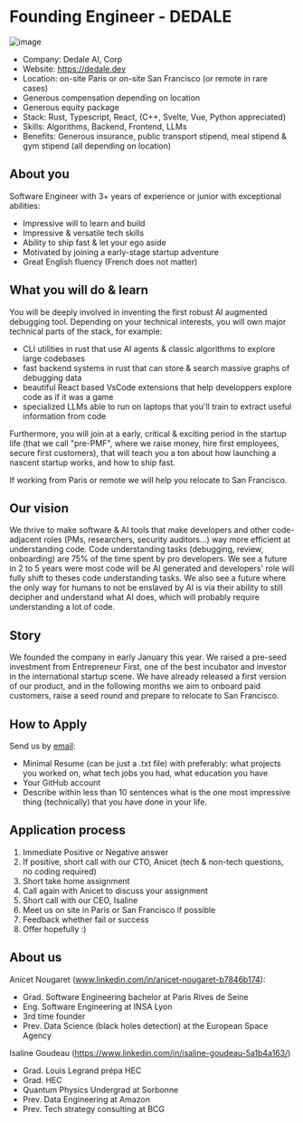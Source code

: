 # Founding Engineer - DEDALE

![image](https://github.com/user-attachments/assets/ba0fdb3b-7bc6-4c56-a184-d1368590c855)

- Company: Dedale AI, Corp
- Website: https://dedale.dev
- Location: on-site Paris or on-site San Francisco (or remote in rare cases)
- Generous compensation depending on location
- Generous equity package
- Stack: Rust, Typescript, React, (C++, Svelte, Vue, Python appreciated)
- Skills: Algorithms, Backend, Frontend, LLMs
- Benefits: Generous insurance, public transport stipend, meal stipend & gym stipend (all depending on location)

## About you

Software Engineer with 3+ years of experience or junior with exceptional abilities:
- Impressive will to learn and build
- Impressive & versatile tech skills
- Ability to ship fast & let your ego aside
- Motivated by joining a early-stage startup adventure
- Great English fluency (French does not matter)

## What you will do & learn

You will be deeply involved in inventing the first robust AI augmented debugging tool. Depending on your technical interests, you will own major technical parts of the stack, for example:
- CLI utilities in rust that use AI agents & classic algorithms to explore large codebases
- fast backend systems in rust that can store & search massive graphs of debugging data
- beautiful React based VsCode extensions that help developpers explore code as if it was a game
- specialized LLMs able to run on laptops that you'll train to extract useful information from code

Furthermore, you will join at a early, critical & exciting period in the startup life (that we call "pre-PMF", where we raise money, hire first employees, secure first customers), that will teach you a ton about how launching a nascent startup works, and how to ship fast.

If working from Paris or remote we will help you relocate to San Francisco.

## Our vision

We thrive to make software & AI tools that make developers and other code-adjacent roles (PMs, researchers, security auditors...) way more efficient at understanding code.
Code understanding tasks (debugging, review, onboarding) are 75% of the time spent by pro developers. We see a future in 2 to 5 years were most code will be AI generated and developers' role will fully shift to theses code understanding tasks. We also see a future where the only way for humans to not be enslaved by AI is via their ability to still decipher and understand what AI does, which will probably require understanding a lot of code.

## Story
 
We founded the company in early January this year. We raised a pre-seed investment from Entrepreneur First, one of the best incubator and investor in the international startup scene. We have already released a first version of our product, and in the following months we aim to onboard paid customers, raise a seed round and prepare to relocate to San Francisco.

## How to Apply

Send us by [email](mailto:an.nougaret@gmail.com):
- Minimal Resume (can be just a .txt file) with preferably: what projects you worked on, what tech jobs you had, what education you have
- Your GitHub account
- Describe within less than 10 sentences what is the one most impressive thing (technically) that you have done in your life.

## Application process

1. Immediate Positive or Negative answer
2. If positive, short call with our CTO, Anicet (tech & non-tech questions, no coding required)
3. Short take home assignment
4. Call again with Anicet to discuss your assignment
5. Short call with our CEO, Isaline
6. Meet us on site in Paris or San Francisco if possible
7. Feedback whether fail or success
8. Offer hopefully :)

## About us

Anicet Nougaret (www.linkedin.com/in/anicet-nougaret-b7846b174): 
- Grad. Software Engineering bachelor at Paris Rives de Seine
- Eng. Software Engineering at INSA Lyon
- 3rd time founder
- Prev. Data Science (black holes detection) at the European Space Agency

Isaline Goudeau (https://www.linkedin.com/in/isaline-goudeau-5a1b4a163/)
- Grad. Louis Legrand prépa HEC
- Grad. HEC
- Quantum Physics Undergrad at Sorbonne
- Prev. Data Engineering at Amazon
- Prev. Tech strategy consulting at BCG
